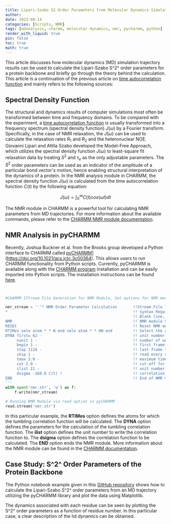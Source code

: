 ```yaml
---
title: Lipari-Szabo S2 Order Parameters from Molecular Dynamics Simulation Trajectories
author:
date: 2023-08-14 
categories: [Scripts, NMR]
tags: [mdanalysis, charmm, molecular dynamics, nmr, pycharmm, python]
render_with_liquid: true
pin: false
toc: true
math: true
---
```


This article discusses how molecular dynamics (MD) simulation trajectory results can be used to calculate the Lipari-Szabo S^2^ order parameters for a protein backbone and briefly go through the theory behind the calculation. This article is a continuation of the previous article on [time autocorrelation function](/posts/2023-07-26-correlation-time-from-md.md) and mainly refers to the following sources:


## Spectral Density Function

The structural and dynamics results of computer simulations most often be transformed between time and frequency domains. To be compared with the experiment, a [time autocorrelation function](/_posts/2023-07-26-correlation-time-from-md.md) is usually transformed into a frequency spectrum (spectral density function) $J(\omega)$ by a Fourier transform. Specifically, in the case of NMR relaxation, the $J(\omega)$ can be used to calculate the relaxation rates $R_1$ and $R_2$ and the heteronuclear NOE. Giovanni Lipari and Attila Szabo developed the Model-Free Approach, which utilizes the spectral density function $J(\omega)$ to least-square fit relaxation data by treating $S^2$ and $\tau_e$ as the only adjustable parameters. The $S^2$ order parameters can be used as an indicator of the amplitude of a particular bond vector's motion, hence enabling structural interpretation of the dynamics of a protein. In the NMR analysis module in CHARMM, the spectral density function $J(\omega)$ is calculated from the time autocorrelation function $C(t)$ by the following equation:

$$
J(\omega) = \int_{0}^{\infty} C(t) cos(\omega t) dt
$$


The NMR module in CHARMM is a powerful tool for calculating NMR parameters from MD trajectories. For more information about the available commands, please refer to the [CHARMM NMR module documentation](https://academiccharmm.org/documentation/version/c47b2/nmr). 


## NMR Analysis in pyCHARMM 

Recently, Joshua Buckner et al. from the Brooks group developed a Python interface to CHARMM called [pyCHARMM](https://doi.org/10.1021/acs.jctc.3c00364)](https://doi.org/10.1021/acs.jctc.3c00364). This allows users to run CHARMM functionality from Python scripts. Currently, pyCHARMM is available along with the [CHARMM program](https://academiccharmm.org/program) installation and can be easily imported into Python scripts. The installation instructions can be found [here](https://github.com/BrooksResearchGroup-UM/MSLD-Workshop/tree/main/0Install_Tools).

```python


#CHARMM STtream File Generation for NMR Module, Set options for NMR module

nmr_stream = '''* NMR Order Parameter Calculation       !!Stream File Title, Syntax Requirement
*                                                       !! Syntax Requirement
                                                        !! Blank line, Syntax Requirement    
NMR                                                     !! NMR module Start    
RESEt                                                   !! Reset NMR module
RTIMes sele atom * * N end sele atom * * HN end         !! Select the atoms to calculate the order parameter
DYNA firstu 62 -                                        !! unit number to read from (same as dcd unit)
     nunit 1 -                                          !! number of units to read
     begin 1 -                                          !! first frame to read
     stop 1124 -                                        !! last frame to read
     skip 1 -                                           !! read every skip frames
     tmax 3.0 -                                         !! maximum time for correlation function
     cut 2.0 -                                          !! cut-off for correlation function
     ilist 21 -                                         !! unit number to write to (same as outdat unit)
     dsigma -160.0 C(t) !                               !! correlation function
END                                                     !! End of NMR module ! More option can be seen from the documentation
'''
with open('nmr.str', 'w') as f:
    f.write(nmr_stream)

# Running NMR Module via read option in pyCHARMM
read.stream('nmr.str')

```
In this particular example, the **RTIMes** option defines the atoms for which the tumbling correlation function will be calculated. The **DYNA** option defines the parameters for the calculation of the tumbling correlation function. The **ilist** option defines the unit number to write the correlation function to. The **dsigma** option defines the correlation function to be calculated. The **END** option ends the NMR module. More information about the NMR module can be found in the [CHARMM documentation](https://academiccharmm.org/documentation/version/c47b2/nmr). 



## Case Study: S^2^ Order Parameters of the Protein Backbone
The Python notebook example given in this [GitHub repository](https://github.com/raafik980/charmm-md-analysis-with-pycharmm.lingo/tree/main/nmr-order-parameter) shows how to calculate the Lipari-Szabo S^2^ order parameters from an MD trajectory utilizing the pyCHARMM library and plot the data using Matplotlib. 

The dynamics associated with each residue can be seen by plotting the S^2^ order parameters as a function of residue number. In this particular case, a clear description of the lid dynamics can be obtained.